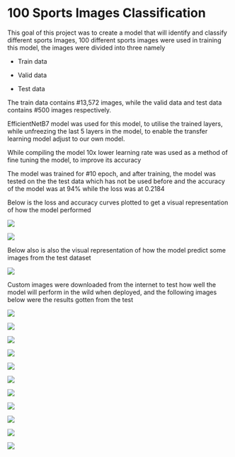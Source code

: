 
# 100 Sports Images Classification

This goal of this project was to create a model that will identify and classify different sports Images, 100 different sports images were used in training this model, the images were divided into three namely 

* Train data

* Valid data

* Test data

The train data contains #13,572 images, while the valid data and test data contains #500 images respectively.

EfficientNetB7 model was used for this model, to utilise the trained layers, while unfreezing the last 5 layers in the model, to enable the transfer learning model adjust to our own model.

While compiling the model 10x lower learning rate was used as a method of fine tuning the model, to improve its accuracy

The model was trained for #10 epoch, and after training, the model was tested on the the test data which has not be used before and the accuracy of the model was at 94% while the loss was at 0.2184

Below is the loss and accuracy curves plotted to get a visual representation of how the model performed


![](https://github.com/Josehope/100-Images-Sports-Classification/blob/master/Screenshot/loss.jpg?raw=true)


![](https://github.com/Josehope/100-Images-Sports-Classification/blob/master/Screenshot/accuracy.jpg?raw=true)


Below also is also the visual representation of how the model predict some images from the test dataset


![](https://github.com/Josehope/100-Images-Sports-Classification/blob/master/Screenshot/testing%20on%20test%20data.jpg?raw=true)


Custom images were downloaded from the internet to test how well the model will perform in the wild when deployed, and the following images below were the results gotten from the test


![](https://github.com/Josehope/100-Images-Sports-Classification/blob/master/Screenshot/1.jpg?raw=true)

![](https://github.com/Josehope/100-Images-Sports-Classification/blob/master/Screenshot/2.jpg?raw=true)

![](https://github.com/Josehope/100-Images-Sports-Classification/blob/master/Screenshot/3.jpg?raw=true)

![](https://github.com/Josehope/100-Images-Sports-Classification/blob/master/Screenshot/4.jpg?raw=true)

![](https://github.com/Josehope/100-Images-Sports-Classification/blob/master/Screenshot/5.jpg?raw=true)

![](https://github.com/Josehope/100-Images-Sports-Classification/blob/master/Screenshot/6.jpg?raw=true)

![](https://github.com/Josehope/100-Images-Sports-Classification/blob/master/Screenshot/7.jpg?raw=true)

![](https://github.com/Josehope/100-Images-Sports-Classification/blob/master/Screenshot/8.jpg?raw=true)

![](https://github.com/Josehope/100-Images-Sports-Classification/blob/master/Screenshot/9.jpg?raw=true)

![](https://github.com/Josehope/100-Images-Sports-Classification/blob/master/Screenshot/10.jpg?raw=true)

![](https://github.com/Josehope/100-Images-Sports-Classification/blob/master/Screenshot/11.jpg?raw=true)




